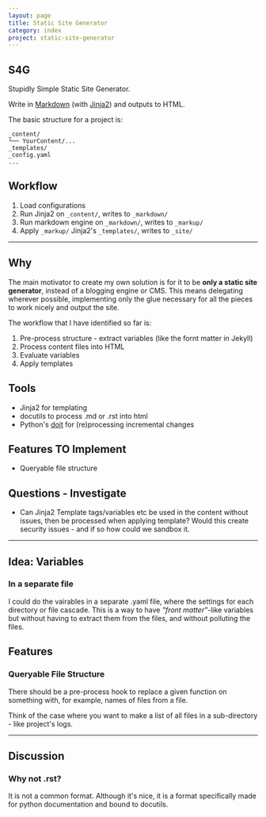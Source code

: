 ```yaml
---
layout: page
title: Static Site Generator
category: index
project: static-site-generator
---
```

[commonmark]: https://commonmark.org/
[Jinja2]: https://jinja.palletsprojects.com/en/stable/
[doit]: https://pydoit.org/

## S4G

Stupidly Simple Static Site Generator.

Write in [Markdown][commonmark] (with [Jinja2]) and outputs to HTML.

The basic structure for a project is:

```
_content/
└── YourContent/...
_templates/
_config.yaml
...
```

## Workflow

1. Load configurations
2. Run Jinja2 on `_content/`, writes to `_markdown/`
3. Run markdown engine on `_markdown/`, writes to `_markup/`
4. Apply `_markup/` Jinja2's `_templates/`, writes to `_site/`

---

## Why

The main motivator to create my own solution is for it to be **only a static site generator**, instead of a blogging engine or CMS. This means delegating wherever possible, implementing only the glue necessary for all the pieces to work nicely and output the site.

The workflow that I have identified so far is:

1. Pre-process structure - extract variables (like the fornt matter in Jekyll)
2. Process content files into HTML
3. Evaluate variables
4. Apply templates

## Tools

* Jinja2 for templating
* docutils to process .md or .rst into html
* Python's [doit] for (re)processing incremental changes

## Features TO Implement

* Queryable file structure

## Questions - Investigate

* Can Jinja2 Template tags/variables etc be used in the content without issues, then be processed when applying template? Would this create security issues - and if so how could we sandbox it.

---

## Idea: Variables

### In a separate file

I could do the vairables in a separate .yaml file, where the settings for each directory or file cascade. This is a way to have *"front matter"*-like variables but without having to extract them from the files, and without polluting the files.

## Features

### Queryable File Structure

There should be a pre-process hook to replace a given function on something with, for example, names of files from a file.

Think of the case where you want to make a list of all files in a sub-directory - like project's logs.

---

## Discussion

### Why not .rst?

It is not a common format. Although it's nice, it is a format specifically made for python documentation and bound to docutils.
